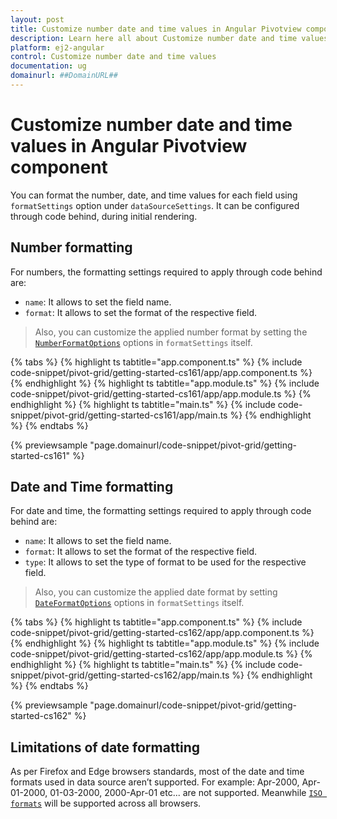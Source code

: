 ```yaml
---
layout: post
title: Customize number date and time values in Angular Pivotview component | Syncfusion
description: Learn here all about Customize number date and time values in Syncfusion Angular Pivotview component of Syncfusion Essential JS 2 and more.
platform: ej2-angular
control: Customize number date and time values 
documentation: ug
domainurl: ##DomainURL##
---
```


# Customize number date and time values in Angular Pivotview component

You can format the number, date, and time values for each field using `formatSettings` option under `dataSourceSettings`. It can be configured through code behind, during initial rendering.

## Number formatting

For numbers, the formatting settings required to apply through code behind are:

* `name`: It allows to set the field name.
* `format`: It allows to set the format of the respective field.

> Also, you can customize the applied number format by setting the [`NumberFormatOptions`](https://ej2.syncfusion.com/documentation/common/intl.html?lang=typescript#manipulating-numbers) options in `formatSettings` itself.

{% tabs %}
{% highlight ts tabtitle="app.component.ts" %}
{% include code-snippet/pivot-grid/getting-started-cs161/app/app.component.ts %}
{% endhighlight %}
{% highlight ts tabtitle="app.module.ts" %}
{% include code-snippet/pivot-grid/getting-started-cs161/app/app.module.ts %}
{% endhighlight %}
{% highlight ts tabtitle="main.ts" %}
{% include code-snippet/pivot-grid/getting-started-cs161/app/main.ts %}
{% endhighlight %}
{% endtabs %}
  
{% previewsample "page.domainurl/code-snippet/pivot-grid/getting-started-cs161" %}

## Date and Time formatting

For date and time, the formatting settings required to apply through code behind are:

* `name`: It allows to set the field name.
* `format`: It allows to set the format of the respective field.
* `type`: It allows to set the type of format to be used for the respective field.

> Also, you can customize the applied date format by setting [`DateFormatOptions`](https://ej2.syncfusion.com/documentation/common/intl.html?lang=typescript#manipulating-datetime) options in `formatSettings` itself.

{% tabs %}
{% highlight ts tabtitle="app.component.ts" %}
{% include code-snippet/pivot-grid/getting-started-cs162/app/app.component.ts %}
{% endhighlight %}
{% highlight ts tabtitle="app.module.ts" %}
{% include code-snippet/pivot-grid/getting-started-cs162/app/app.module.ts %}
{% endhighlight %}
{% highlight ts tabtitle="main.ts" %}
{% include code-snippet/pivot-grid/getting-started-cs162/app/main.ts %}
{% endhighlight %}
{% endtabs %}
  
{% previewsample "page.domainurl/code-snippet/pivot-grid/getting-started-cs162" %}

## Limitations of date formatting

As per Firefox and Edge browsers standards, most of the date and time formats used in data source aren’t supported. For example: Apr-2000, Apr-01-2000, 01-03-2000, 2000-Apr-01 etc... are not supported. Meanwhile [`ISO formats`](http://www.ecma-international.org/ecma-262/5.1/#sec-15.9.1.15) will be supported across all browsers.